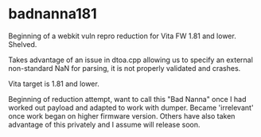 badnanna181
===========

Beginning of a webkit vuln repro reduction for Vita FW 1.81 and lower. Shelved.

Takes advantage of an issue in dtoa.cpp allowing us to specify an external non-standard NaN for parsing, it is not properly validated and crashes.

Vita target is 1.81 and lower.

Beginning of reduction attempt, want to call this "Bad Nanna" once I had worked out payload and adapted to work with dumper.
Became 'irrelevant' once work began on higher firmware version. Others have also taken advantage of this privately and I assume will release soon.
